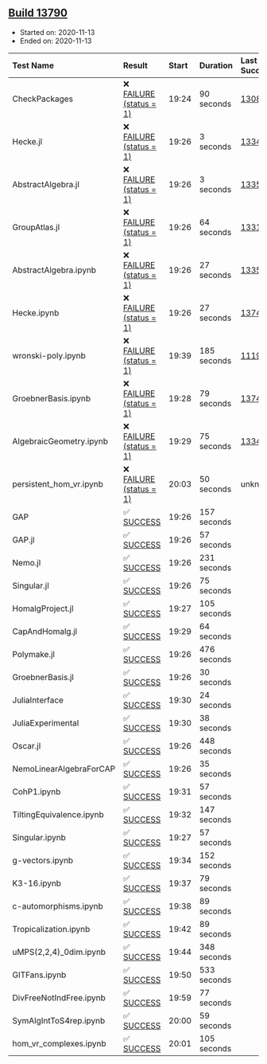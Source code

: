 ## [Build 13790](https://oscarci.mathematik.uni-kl.de/job/oscar/13790/)

* Started on: 2020-11-13
* Ended on: 2020-11-13

| Test Name    | Result | Start | Duration | Last Success | First Failure |
|:-------------|:-------|:------|:---------|:-------------|:--------------|
| CheckPackages | ❌ [FAILURE (status = 1)](https://oscarci.mathematik.uni-kl.de/job/oscar/13790/artifact/logs/build-13790/CheckPackages.log) | 19:24 | 90 seconds | [13085](https://oscarci.mathematik.uni-kl.de/job/oscar/13085/) | [13086](https://oscarci.mathematik.uni-kl.de/job/oscar/13086/) |
| Hecke.jl | ❌ [FAILURE (status = 1)](https://oscarci.mathematik.uni-kl.de/job/oscar/13790/artifact/logs/build-13790/Hecke.jl.log) | 19:26 | 3 seconds | [13341](https://oscarci.mathematik.uni-kl.de/job/oscar/13341/) | [13342](https://oscarci.mathematik.uni-kl.de/job/oscar/13342/) |
| AbstractAlgebra.jl | ❌ [FAILURE (status = 1)](https://oscarci.mathematik.uni-kl.de/job/oscar/13790/artifact/logs/build-13790/AbstractAlgebra.jl.log) | 19:26 | 3 seconds | [13355](https://oscarci.mathematik.uni-kl.de/job/oscar/13355/) | [13356](https://oscarci.mathematik.uni-kl.de/job/oscar/13356/) |
| GroupAtlas.jl | ❌ [FAILURE (status = 1)](https://oscarci.mathematik.uni-kl.de/job/oscar/13790/artifact/logs/build-13790/GroupAtlas.jl.log) | 19:26 | 64 seconds | [13311](https://oscarci.mathematik.uni-kl.de/job/oscar/13311/) | [13312](https://oscarci.mathematik.uni-kl.de/job/oscar/13312/) |
| AbstractAlgebra.ipynb | ❌ [FAILURE (status = 1)](https://oscarci.mathematik.uni-kl.de/job/oscar/13790/artifact/logs/build-13790/AbstractAlgebra.ipynb.log) | 19:26 | 27 seconds | [13355](https://oscarci.mathematik.uni-kl.de/job/oscar/13355/) | [13356](https://oscarci.mathematik.uni-kl.de/job/oscar/13356/) |
| Hecke.ipynb | ❌ [FAILURE (status = 1)](https://oscarci.mathematik.uni-kl.de/job/oscar/13790/artifact/logs/build-13790/Hecke.ipynb.log) | 19:26 | 27 seconds | [13749](https://oscarci.mathematik.uni-kl.de/job/oscar/13749/) | [13750](https://oscarci.mathematik.uni-kl.de/job/oscar/13750/) |
| wronski-poly.ipynb | ❌ [FAILURE (status = 1)](https://oscarci.mathematik.uni-kl.de/job/oscar/13790/artifact/logs/build-13790/wronski-poly.ipynb.log) | 19:39 | 185 seconds | [11192](https://oscarci.mathematik.uni-kl.de/job/oscar/11192/) | [11193](https://oscarci.mathematik.uni-kl.de/job/oscar/11193/) |
| GroebnerBasis.ipynb | ❌ [FAILURE (status = 1)](https://oscarci.mathematik.uni-kl.de/job/oscar/13790/artifact/logs/build-13790/GroebnerBasis.ipynb.log) | 19:28 | 79 seconds | [13748](https://oscarci.mathematik.uni-kl.de/job/oscar/13748/) | [13749](https://oscarci.mathematik.uni-kl.de/job/oscar/13749/) |
| AlgebraicGeometry.ipynb | ❌ [FAILURE (status = 1)](https://oscarci.mathematik.uni-kl.de/job/oscar/13790/artifact/logs/build-13790/AlgebraicGeometry.ipynb.log) | 19:29 | 75 seconds | [13341](https://oscarci.mathematik.uni-kl.de/job/oscar/13341/) | [13342](https://oscarci.mathematik.uni-kl.de/job/oscar/13342/) |
| persistent_hom_vr.ipynb | ❌ [FAILURE (status = 1)](https://oscarci.mathematik.uni-kl.de/job/oscar/13790/artifact/logs/build-13790/persistent_hom_vr.ipynb.log) | 20:03 | 50 seconds | unknown | unknown |
| GAP | ✅ [SUCCESS](https://oscarci.mathematik.uni-kl.de/job/oscar/13790/artifact/logs/build-13790/GAP.log) | 19:26 | 157 seconds |  |  |
| GAP.jl | ✅ [SUCCESS](https://oscarci.mathematik.uni-kl.de/job/oscar/13790/artifact/logs/build-13790/GAP.jl.log) | 19:26 | 57 seconds |  |  |
| Nemo.jl | ✅ [SUCCESS](https://oscarci.mathematik.uni-kl.de/job/oscar/13790/artifact/logs/build-13790/Nemo.jl.log) | 19:26 | 231 seconds |  |  |
| Singular.jl | ✅ [SUCCESS](https://oscarci.mathematik.uni-kl.de/job/oscar/13790/artifact/logs/build-13790/Singular.jl.log) | 19:26 | 75 seconds |  |  |
| HomalgProject.jl | ✅ [SUCCESS](https://oscarci.mathematik.uni-kl.de/job/oscar/13790/artifact/logs/build-13790/HomalgProject.jl.log) | 19:27 | 105 seconds |  |  |
| CapAndHomalg.jl | ✅ [SUCCESS](https://oscarci.mathematik.uni-kl.de/job/oscar/13790/artifact/logs/build-13790/CapAndHomalg.jl.log) | 19:29 | 64 seconds |  |  |
| Polymake.jl | ✅ [SUCCESS](https://oscarci.mathematik.uni-kl.de/job/oscar/13790/artifact/logs/build-13790/Polymake.jl.log) | 19:26 | 476 seconds |  |  |
| GroebnerBasis.jl | ✅ [SUCCESS](https://oscarci.mathematik.uni-kl.de/job/oscar/13790/artifact/logs/build-13790/GroebnerBasis.jl.log) | 19:26 | 30 seconds |  |  |
| JuliaInterface | ✅ [SUCCESS](https://oscarci.mathematik.uni-kl.de/job/oscar/13790/artifact/logs/build-13790/JuliaInterface.log) | 19:30 | 24 seconds |  |  |
| JuliaExperimental | ✅ [SUCCESS](https://oscarci.mathematik.uni-kl.de/job/oscar/13790/artifact/logs/build-13790/JuliaExperimental.log) | 19:30 | 38 seconds |  |  |
| Oscar.jl | ✅ [SUCCESS](https://oscarci.mathematik.uni-kl.de/job/oscar/13790/artifact/logs/build-13790/Oscar.jl.log) | 19:26 | 448 seconds |  |  |
| NemoLinearAlgebraForCAP | ✅ [SUCCESS](https://oscarci.mathematik.uni-kl.de/job/oscar/13790/artifact/logs/build-13790/NemoLinearAlgebraForCAP.log) | 19:26 | 35 seconds |  |  |
| CohP1.ipynb | ✅ [SUCCESS](https://oscarci.mathematik.uni-kl.de/job/oscar/13790/artifact/logs/build-13790/CohP1.ipynb.log) | 19:31 | 57 seconds |  |  |
| TiltingEquivalence.ipynb | ✅ [SUCCESS](https://oscarci.mathematik.uni-kl.de/job/oscar/13790/artifact/logs/build-13790/TiltingEquivalence.ipynb.log) | 19:32 | 147 seconds |  |  |
| Singular.ipynb | ✅ [SUCCESS](https://oscarci.mathematik.uni-kl.de/job/oscar/13790/artifact/logs/build-13790/Singular.ipynb.log) | 19:27 | 57 seconds |  |  |
| g-vectors.ipynb | ✅ [SUCCESS](https://oscarci.mathematik.uni-kl.de/job/oscar/13790/artifact/logs/build-13790/g-vectors.ipynb.log) | 19:34 | 152 seconds |  |  |
| K3-16.ipynb | ✅ [SUCCESS](https://oscarci.mathematik.uni-kl.de/job/oscar/13790/artifact/logs/build-13790/K3-16.ipynb.log) | 19:37 | 79 seconds |  |  |
| c-automorphisms.ipynb | ✅ [SUCCESS](https://oscarci.mathematik.uni-kl.de/job/oscar/13790/artifact/logs/build-13790/c-automorphisms.ipynb.log) | 19:38 | 89 seconds |  |  |
| Tropicalization.ipynb | ✅ [SUCCESS](https://oscarci.mathematik.uni-kl.de/job/oscar/13790/artifact/logs/build-13790/Tropicalization.ipynb.log) | 19:42 | 89 seconds |  |  |
| uMPS(2,2,4)_0dim.ipynb | ✅ [SUCCESS](https://oscarci.mathematik.uni-kl.de/job/oscar/13790/artifact/logs/build-13790/uMPS-2-2-4-_0dim.ipynb.log) | 19:44 | 348 seconds |  |  |
| GITFans.ipynb | ✅ [SUCCESS](https://oscarci.mathematik.uni-kl.de/job/oscar/13790/artifact/logs/build-13790/GITFans.ipynb.log) | 19:50 | 533 seconds |  |  |
| DivFreeNotIndFree.ipynb | ✅ [SUCCESS](https://oscarci.mathematik.uni-kl.de/job/oscar/13790/artifact/logs/build-13790/DivFreeNotIndFree.ipynb.log) | 19:59 | 77 seconds |  |  |
| SymAlgIntToS4rep.ipynb | ✅ [SUCCESS](https://oscarci.mathematik.uni-kl.de/job/oscar/13790/artifact/logs/build-13790/SymAlgIntToS4rep.ipynb.log) | 20:00 | 59 seconds |  |  |
| hom_vr_complexes.ipynb | ✅ [SUCCESS](https://oscarci.mathematik.uni-kl.de/job/oscar/13790/artifact/logs/build-13790/hom_vr_complexes.ipynb.log) | 20:01 | 105 seconds |  |  |
